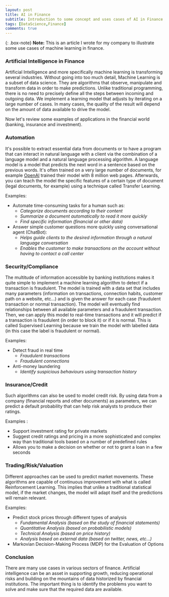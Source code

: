 ```yaml
---
layout: post
title: AI in Finance
subtitle: Introduction to some concept and uses cases of AI in Finance
tags: [DataScience,Finance]
comments: true
---
```


{: .box-note}
**Note:** This is an article I wrote for my company to illustrate some use cases of machine learning in finance. 

### Artificial Intelligence in Finance

Artificial Intelligence and more specifically machine learning is transforming several industries. Without going into too much detail, Machine Learning is a subset of data science. They are algorithms that observe, manipulate and transform data in order to make predictions. Unlike traditional programming, there is no need to precisely define all the steps between incoming and outgoing data. We implement a learning model that adjusts by iterating on a large number of cases.
In many cases, the quality of the result will depend on the amount of data available to drive the model.

Now let's review some examples of applications in the financial world (banking, insurance and investment).  


### Automation

It's possible to extract essential data from documents or to have a program that can interact in natural language with a client via the combination of a language model and a natural language processing algorithm. A language model is a model that predicts the next word in a sentence based on the previous words. It's often trained on a very large number of documents, for example [OpenAI](https://openai.com/blog/better-language-models/) trained their model with 8 million web pages. Afterwards, you can teach the model the specific features of a certain type of document (legal documents, for example) using a technique called Transfer Learning.

Examples:
- Automate time-consuming tasks for a human such as:
    - *Categorize documents according to their content*
    - *Summarize a document automatically to read it more quickly*
    - *Find specific information (financial or other data)*       
- Answer simple customer questions more quickly using conversational agent (ChatBot):
    - *Helps guide clients to the desired information through a natural language conversation*
    - *Enables the customer to make transactions on the account without having to contact a call center*


### Security/Compliance

The multitude of information accessible by banking institutions makes it quite simple to implement a machine learning algorithm to detect if a transaction is fraudulent. The model is trained with a data set that includes many parameters (information on transactions, connection habits, customer path on a website, etc...) and is given the answer for each case (fraudulent transaction or normal transaction). The model will eventually find relationships between all available parameters and a fraudulent transaction. Then, we can apply this model to real-time transactions and it will predict if a transaction is fraudulent (in order to block it) or if it is normal. This is called Supervised Learning because we train the model with labelled data (in this case the label is fraudulent or normal).

Examples:
- Detect fraud in real time
    - *Fraudulent transactions*
    - *Fraudulent connections*
- Anti-money laundering
    - *Identify suspicious behaviours using transaction history*


### Insurance/Credit

Such algorithms can also be used to model credit risk.  By using data from a company (financial reports and other documents) as parameters, we can predict a default probability that can help risk analysts to produce their ratings.

Examples :
- Support investment rating for private markets
- Suggest credit ratings and pricing in a more sophisticated and complex way than traditional tools based on a number of predefined rules
- Allows you to make a decision on whether or not to grant a loan in a few seconds


### Trading/Risk/Valuation

Different approaches can be used to predict market movements. These algorithms are capable of continuous improvement with what is called Reinforcement Learning. This implies that unlike a traditional statistical model, if the market changes, the model will adapt itself and the predictions will remain relevant.

Examples:
- Predict stock prices through different types of analysis
    - *Fundamental Analysis (based on the study of financial statements)*
    - *Quantitative Analysis (based on probabilistic models)*
    - *Technical Analysis (based on price history)*
    - *Analysis based on external data (based on twitter, news, etc...)*
- Markovian Decision-Making Process (MDP) for the Evaluation of Options


### Conclusion

There are many use cases in various sectors of finance. Artificial intelligence can be an asset in supporting growth, reducing operational risks and building on the mountains of data historized by financial institutions. 
The important thing is to identify the problems you want to solve and make sure that the required data are available.
